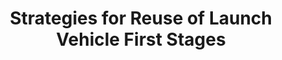 ---
title: "Strategies for Reuse of Launch Vehicle First Stages"
excerpt: 'Presented by Matthew Vernacchia and Kelly Mathesius at the 2018 Interantional Astronautical Congress (paper code IAC-18,D2,4,3, x47508)'
no_html: true
# nolink: true
link: https://github.com/mvernacc/lvreuse
order: 4
---